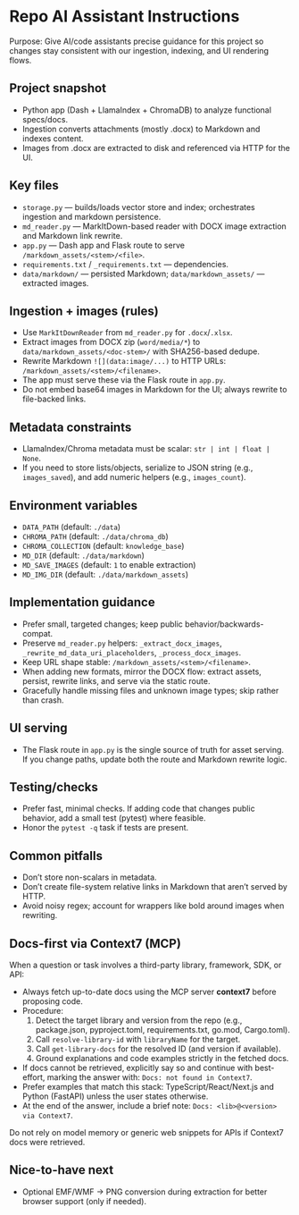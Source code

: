 # Repo AI Assistant Instructions

Purpose: Give AI/code assistants precise guidance for this project so changes stay consistent with our ingestion, indexing, and UI rendering flows.

## Project snapshot

- Python app (Dash + LlamaIndex + ChromaDB) to analyze functional specs/docs.
- Ingestion converts attachments (mostly .docx) to Markdown and indexes content.
- Images from .docx are extracted to disk and referenced via HTTP for the UI.

## Key files

- `storage.py` — builds/loads vector store and index; orchestrates ingestion and markdown persistence.
- `md_reader.py` — MarkItDown-based reader with DOCX image extraction and Markdown link rewrite.
- `app.py` — Dash app and Flask route to serve `/markdown_assets/<stem>/<file>`.
- `requirements.txt` / `_requirements.txt` — dependencies.
- `data/markdown/` — persisted Markdown; `data/markdown_assets/` — extracted images.

## Ingestion + images (rules)

- Use `MarkItDownReader` from `md_reader.py` for `.docx`/`.xlsx`.
- Extract images from DOCX zip (`word/media/*`) to `data/markdown_assets/<doc-stem>/` with SHA256-based dedupe.
- Rewrite Markdown `![](data:image/...)` to HTTP URLs: `/markdown_assets/<stem>/<filename>`.
- The app must serve these via the Flask route in `app.py`.
- Do not embed base64 images in Markdown for the UI; always rewrite to file-backed links.

## Metadata constraints

- LlamaIndex/Chroma metadata must be scalar: `str | int | float | None`.
- If you need to store lists/objects, serialize to JSON string (e.g., `images_saved`), and add numeric helpers (e.g., `images_count`).

## Environment variables

- `DATA_PATH` (default: `./data`)
- `CHROMA_PATH` (default: `./data/chroma_db`)
- `CHROMA_COLLECTION` (default: `knowledge_base`)
- `MD_DIR` (default: `./data/markdown`)
- `MD_SAVE_IMAGES` (default: `1` to enable extraction)
- `MD_IMG_DIR` (default: `./data/markdown_assets`)

## Implementation guidance

- Prefer small, targeted changes; keep public behavior/backwards-compat.
- Preserve `md_reader.py` helpers: `_extract_docx_images`, `_rewrite_md_data_uri_placeholders`, `_process_docx_images`.
- Keep URL shape stable: `/markdown_assets/<stem>/<filename>`.
- When adding new formats, mirror the DOCX flow: extract assets, persist, rewrite links, and serve via the static route.
- Gracefully handle missing files and unknown image types; skip rather than crash.

## UI serving

- The Flask route in `app.py` is the single source of truth for asset serving. If you change paths, update both the route and Markdown rewrite logic.

## Testing/checks

- Prefer fast, minimal checks. If adding code that changes public behavior, add a small test (pytest) where feasible.
- Honor the `pytest -q` task if tests are present.

## Common pitfalls

- Don’t store non-scalars in metadata.
- Don’t create file-system relative links in Markdown that aren’t served by HTTP.
- Avoid noisy regex; account for wrappers like bold around images when rewriting.

## Docs-first via Context7 (MCP)

When a question or task involves a third-party library, framework, SDK, or API:

- Always fetch up-to-date docs using the MCP server **context7** before proposing code.
- Procedure:
  1. Detect the target library and version from the repo (e.g., package.json, pyproject.toml, requirements.txt, go.mod, Cargo.toml).
  2. Call `resolve-library-id` with `libraryName` for the target.
  3. Call `get-library-docs` for the resolved ID (and version if available).
  4. Ground explanations and code examples strictly in the fetched docs.
- If docs cannot be retrieved, explicitly say so and continue with best-effort, marking the answer with: `Docs: not found in Context7`.
- Prefer examples that match this stack: TypeScript/React/Next.js and Python (FastAPI) unless the user states otherwise.
- At the end of the answer, include a brief note: `Docs: <lib>@<version> via Context7`.

Do not rely on model memory or generic web snippets for APIs if Context7 docs were retrieved.

## Nice-to-have next

- Optional EMF/WMF → PNG conversion during extraction for better browser support (only if needed).
